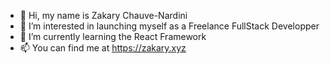 - 👋 Hi, my name is Zakary Chauve-Nardini
- 👀 I’m interested in launching myself as a Freelance FullStack Developper
- 🌱 I’m currently learning the React Framework
- 📫 You can find me at https://zakary.xyz
<!---
MountainEnjoyer/MountainEnjoyer is a ✨ special ✨ repository because its `README.md` (this file) appears on your GitHub profile.
You can click the Preview link to take a look at your changes.
--->
